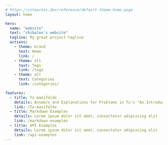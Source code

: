 ```yaml
---
# https://vitepress.dev/reference/default-theme-home-page
layout: home

hero:
  name: "website"
  text: "shibaleo's website"
  tagline: My great project tagline
  actions:
    - theme: brand
      text: Home
      link: /
    - theme: alt
      text: Tags
      link: /tags
    - theme: alt
      text: Categories
      link: /categories/

features:
  - title: Tu manifolds
    details: Answers and Explanations for Problems in Tu's "An Introduction to Manifolds"
    link: /Tu-manifolds
  - title: Markdown Examples
    details: Lorem ipsum dolor sit amet, consectetur adipiscing elit
    link: /markdown-examples
  - title: API Examples
    details: Lorem ipsum dolor sit amet, consectetur adipiscing elit
    link: /api-examples
---
```


